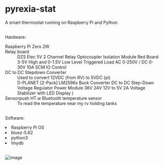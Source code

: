 # pyrexia-stat

A smart thermostat running on Raspberry Pi and Python<br>
<br>
<p>Hardware:</p>
<dl>
<dt>Raspberry Pi Zero 2W</dt>
<dt>Relay board</dt>
<dd>DZS Elec 5V 2 Channel Relay Optocoupler Isolation Module Red Board 3-5V High and 0-1.5V Low Level Triggered Load AC 0-250V / DC 0-30V 10A SCM IO Control</dd>
<dt>DC to DC Stepdown Converter</dt>
<dd>Used to convert 12VDC (from RV) to 5VDC (pi)</dd>
<dd>D-PLANET [2-Pack] LM2596s Buck Converter DC to DC Step-Down Voltage Regulator Power Module 36V 24V 12V to 5V 2A Voltage Stabilizer with LED Display )</dd>
<dt>Sensorpush HT.w Bluetooth temperature sensor</dt>
<dd>To read the temperature near my rv holding tanks</dd>

<br>
<p>Software:</p>
  <li>Raspberry Pi OS</li>
<li>bluez-5.62</li>
<li>python3</li>
<li>tinydb</li>
<br>
  

![image](https://user-images.githubusercontent.com/5443337/187974454-2e66458a-9668-4807-a1a1-eb1f25f0f4ab.png)
